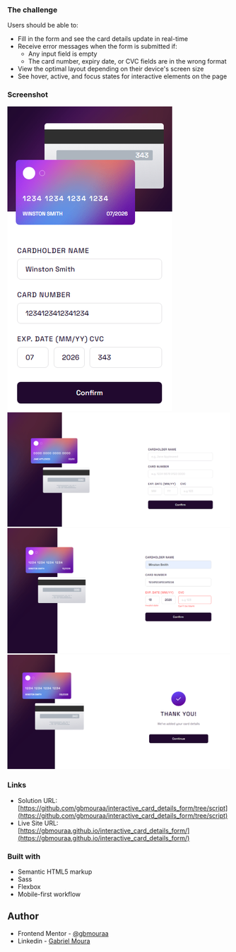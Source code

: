 ### The challenge

Users should be able to:

- Fill in the form and see the card details update in real-time
- Receive error messages when the form is submitted if:
  - Any input field is empty
  - The card number, expiry date, or CVC fields are in the wrong format
- View the optimal layout depending on their device's screen size
- See hover, active, and focus states for interactive elements on the page

### Screenshot

![](./assets/images/screenshots/screenshot2.png)
![](./assets/images/screenshots/screenshot1.png)
![](./assets/images/screenshots/screenshot3.png)
![](./assets/images/screenshots/screenshot4.png)

### Links

- Solution URL: [https://github.com/gbmouraa/interactive_card_details_form/tree/script](https://github.com/gbmouraa/interactive_card_details_form/tree/script)
- Live Site URL: [https://gbmouraa.github.io/interactive_card_details_form/](https://gbmouraa.github.io/interactive_card_details_form/)

### Built with

- Semantic HTML5 markup
- Sass
- Flexbox
- Mobile-first workflow

## Author

- Frontend Mentor - [@gbmouraa](https://www.frontendmentor.io/profile/gbmouraa)
- Linkedin - [Gabriel Moura](https://www.linkedin.com/in/gabriel-moura-b63382161/)

